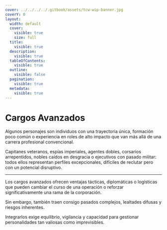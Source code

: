 ```yaml
---
cover: ../../../../.gitbook/assets/tcw-wip-banner.jpg
coverY: 0
layout:
  width: default
  cover:
    visible: true
    size: full
  title:
    visible: true
  description:
    visible: true
  tableOfContents:
    visible: true
  outline:
    visible: false
  pagination:
    visible: true
  metadata:
    visible: true
---
```


# Cargos Avanzados

Algunos personajes son individuos con una trayectoria única, formación poco común o experiencia en roles de alto impacto que van más allá de una carrera profesional convencional.

Capitanes veteranos, espías imperiales, agentes dobles, corsarios arrepentidos, nobles caídos en desgracia o ejecutivos con pasado militar: todos ellos representan perfiles excepcionales, difíciles de reclutar pero con un potencial disruptivo.

***

Los cargos avanzados ofrecen ventajas tácticas, diplomáticas o logísticas que pueden cambiar el curso de una operación o reforzar significativamente una rama de la corporación.

Sin embargo, también traen consigo pasados complejos, lealtades difusas y riesgos inherentes.

Integrarlos exige equilibrio, vigilancia y capacidad para gestionar personalidades tan valiosas como imprevisibles.
